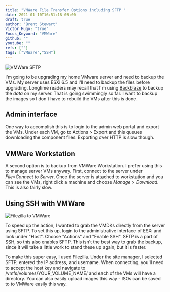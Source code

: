 ```yaml
---
title: "VMWare File Transfer Options including SFTP "
date: 2021-01-10T16:51:18-05:00
draft: true
author: "Brent Stewart"
Victor_Hugo: "true"
Focus_Keyword: "VMWare"
github: ""
youtube: ""
refs: [""]
tags: ["VMWare","SSH"]
---
```


![VMWare SFTP](/210110_VMWare-SFTP.png#floatright)

I'm going to be upgrading my home VMware server and need to backup the VMs.  My server uses ESXi 6.5 and I'll need to backup the files before upgrading.  Longtime readers may recall that I'm using [Backblaze](/posts/200804_homebackup) to backup the _data_ on my server.  That is going swimmingly so far.  I want to backup the images so I don't have to rebuild the VMs after this is done.  

## Admin interface
One way to accomplish this is to login to the admin web portal and export the VMs.  Under each VM, go to Actions > Export and this queues downloading the component files.  Exporting over HTTP is slow though.

## VMWare Workstation
A second option is to backup from VMWare Workstation.  I prefer using this to manage server VMs anyway.  First, connect to the server under _File>Connect to Server_.  Once the server is attached to workstation and you can see the VMs, right click a machine and choose _Manage > Download_. This is also fairly slow.

## Using SSH with VMWare

![Filezilla to VMWare](/210110_Filezilla.png#floatright)

To speed up the action, I wanted to grab the VMDKs directly from the server using SFTP.  To set this up, login to the administrative interface of ESXi and look under "Host".  Choose "Actions" and "Enable SSH". SFTP is a part of SSH, so this also enables SFTP.  This isn't the best way to grab the backup, since it will take a little work to stand these up again, but it is faster.



To make this super easy, I used Filezilla.  Under the site manager, I selected SFTP, entered the IP address, and username.  When connecting, you'll need to accept the host key and navigate to /vmfs/volumes/YOUR_VOLUME_NAME/ and each of the VMs will have a directory.  You can also easily upload images this way - ISOs can be saved to to VMWare easily this way.

